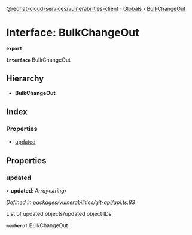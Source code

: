 [@redhat-cloud-services/vulnerabilities-client](../README.md) › [Globals](../globals.md) › [BulkChangeOut](bulkchangeout.md)

# Interface: BulkChangeOut

**`export`** 

**`interface`** BulkChangeOut

## Hierarchy

* **BulkChangeOut**

## Index

### Properties

* [updated](bulkchangeout.md#updated)

## Properties

###  updated

• **updated**: *Array‹string›*

*Defined in [packages/vulnerabilities/git-api/api.ts:83](https://github.com/leSamo/javascript-clients/blob/master/packages/vulnerabilities/git-api/api.ts#L83)*

List of updated objects/updated object IDs.

**`memberof`** BulkChangeOut
